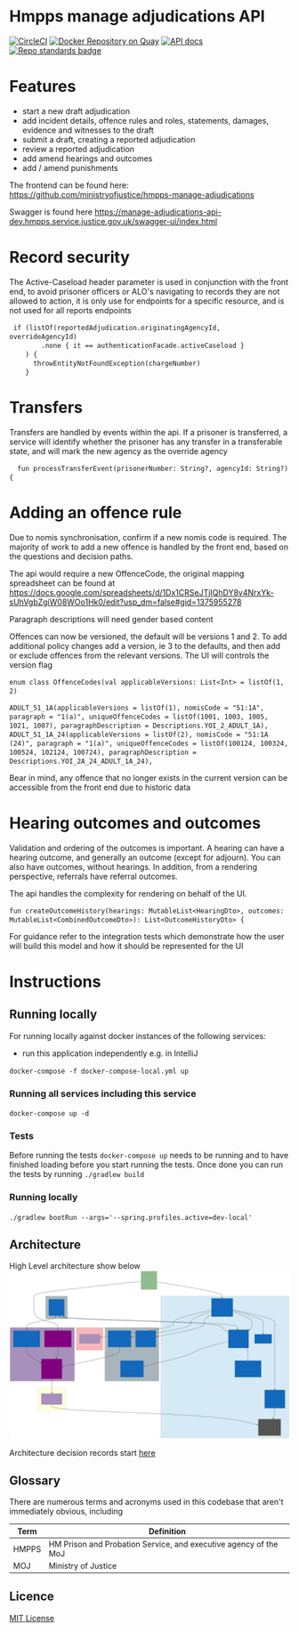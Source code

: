 
# Hmpps manage adjudications API

[![CircleCI](https://circleci.com/gh/ministryofjustice/hmpps-manage-adjudications-api/tree/main.svg?style=svg)](https://circleci.com/gh/ministryofjustice/hmpps-manage-adjudications-api)
[![Docker Repository on Quay](https://quay.io/repository/hmpps/hmpps-manage-adjudications-api/status "Docker Repository on Quay")](https://quay.io/repository/hmpps/hmpps-manage-adjudications-api)
[![API docs](https://img.shields.io/badge/API_docs_-view-85EA2D.svg?logo=swagger)](https://manage-adjudications-api-dev.hmpps.service.justice.gov.uk/swagger-ui.html)
[![Repo standards badge](https://img.shields.io/badge/dynamic/json?color=blue&style=flat&logo=github&label=MoJ%20Compliant&query=%24.data%5B%3F%28%40.name%20%3D%3D%20%22hmpps-manage-adjudications-api%22%29%5D.status&url=https%3A%2F%2Foperations-engineering-reports.cloud-platform.service.justice.gov.uk%2Fgithub_repositories)](https://operations-engineering-reports.cloud-platform.service.justice.gov.uk/github_repositories#hmpps-manage-adjudications-api "Link to report")

# Features
* start a new draft adjudication
* add incident details, offence rules and roles, statements, damages, evidence and witnesses to the draft
* submit a draft, creating a reported adjudication
* review a reported adjudication
* add amend hearings and outcomes
* add / amend punishments

The frontend can be found here: <https://github.com/ministryofjustice/hmpps-manage-adjudications>

Swagger is found here <https://manage-adjudications-api-dev.hmpps.service.justice.gov.uk/swagger-ui/index.html>
# Record security

The Active-Caseload header parameter is used in conjunction with the front end, to avoid prisoner officers or 
ALO's navigating to records they are not allowed to action, it is only use for endpoints for a specific resource, 
and is not used for all reports endpoints

```
 if (listOf(reportedAdjudication.originatingAgencyId, overrideAgencyId)
        .none { it == authenticationFacade.activeCaseload }
    ) {
      throwEntityNotFoundException(chargeNumber)
    }
```

# Transfers

Transfers are handled by events within the api.  If a prisoner is transferred, a service will identify whether 
the prisoner has any transfer in a transferable state, and will mark the new agency as the override agency

```
  fun processTransferEvent(prisonerNumber: String?, agencyId: String?) {
```

# Adding an offence rule

Due to nomis synchronisation, confirm if a new nomis code is required.  The majority of work to add a new offence
is handled by the front end, based on the questions and decision paths.  

The api would require a new OffenceCode, the original mapping spreadsheet can be found at
<https://docs.google.com/spreadsheets/d/1Dx1CRSeJTjIQhDY8v4NrxYk-sUhVgbZgiW08WOo1Hk0/edit?usp_dm=false#gid=1375955278>

Paragraph descriptions will need gender based content

Offences can now be versioned, the default will be versions 1 and 2.  To add additional policy changes add a version, 
ie 3 to the defaults, and then add or exclude offences from the relevant versions.  The UI will controls the version flag

```
enum class OffenceCodes(val applicableVersions: List<Int> = listOf(1, 2)
```

```
ADULT_51_1A(applicableVersions = listOf(1), nomisCode = "51:1A", paragraph = "1(a)", uniqueOffenceCodes = listOf(1001, 1003, 1005, 1021, 1007), paragraphDescription = Descriptions.YOI_2_ADULT_1A),
ADULT_51_1A_24(applicableVersions = listOf(2), nomisCode = "51:1A (24)", paragraph = "1(a)", uniqueOffenceCodes = listOf(100124, 100324, 100524, 102124, 100724), paragraphDescription = Descriptions.YOI_2A_24_ADULT_1A_24),  
```

Bear in mind, any offence that no longer exists in the current version can be accessible from the front end
due to historic data

# Hearing outcomes and outcomes

Validation and ordering of the outcomes is important.  A hearing can have a hearing outcome, 
and generally an outcome (except for adjourn).  You can also have outcomes, without hearings. 
In addition, from a rendering perspective, referrals have referral outcomes.

The api handles the complexity for rendering on behalf of the UI.

```
fun createOutcomeHistory(hearings: MutableList<HearingDto>, outcomes: MutableList<CombinedOutcomeDto>): List<OutcomeHistoryDto> {
```

For guidance refer to the integration tests which demonstrate how the user will build 
this model and how it should be represented for the UI

# Instructions

## Running locally

For running locally against docker instances of the following services:

- run this application independently e.g. in IntelliJ

`docker-compose -f docker-compose-local.yml up`

### Running all services including this service

`docker-compose up -d`

### Tests
Before running the tests `docker-compose up` needs to be running and to have finished loading
before you start running the tests. Once done you can run the tests by running `./gradlew build`

### Running locally
`./gradlew bootRun --args='--spring.profiles.active=dev-local'`

## Architecture
High Level architecture show below ![Architecture](doc/architecture/decisions/arch-overview-adjudications.svg)

Architecture decision records start [here](doc/architecture/decisions/0001-use-adr.md)

## Glossary

There are numerous terms and acronyms used in this codebase that aren't immediately obvious, including

| Term     | Definition                                                                                          |
|----------|-----------------------------------------------------------------------------------------------------|
| HMPPS    | HM Prison and Probation Service, and executive agency of the MoJ                                    |
| MOJ      | Ministry of Justice                                                                                 |

## Licence
[MIT License](LICENSE)
